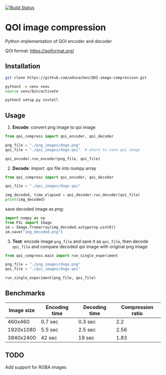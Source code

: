 
[![Build Status](https://github.com/adusachev/QOI-image-compression/actions/workflows/build_and_test.yaml/badge.svg)](https://github.com/adusachev/QOI-image-compression/actions/workflows/build_and_test.yaml)


# QOI image compression

Python implementation of QOI encoder and decoder

QOI format: https://qoiformat.org/

## Installation


```sh
git clone https://github.com/adusachev/QOI-image-compression.git
```

```sh
python3 -m venv venv
source venv/bin/activate
```

```sh
python3 setup.py install
```


## Usage


1) **Encode**: convert png image to qoi image
```python
from qoi_compress import qoi_encoder, qoi_decoder

png_file = "./png_images/doge.png"
qoi_file = "./qoi_images/doge.qoi"  # where to save qoi image

qoi_encoder.run_encoder(png_file, qoi_file)
```

2) **Decode**: import .qoi file into numpy array
```python
from qoi_compress import qoi_encoder, qoi_decoder

qoi_file = "./qoi_images/doge.qoi"

img_decoded, time_elapsed = qoi_decoder.run_decoder(qoi_file)
print(img_decoded)
```

save decoded image as png:
```python
import numpy as np
from PIL import Image
im = Image.fromarray(img_decoded.astype(np.uint8))
im.save("img_decoded.png")
```

3) **Test**: encode image `png_file` and save it as `qoi_file`, then decode `qoi_file` and compare decoded qoi image with original png image
```python
from qoi_compress.main import run_single_experiment

png_file = "./png_images/doge.png"
qoi_file = "./qoi_images/doge.qoi"

run_single_experiment(png_file, qoi_file)
```


## Benchmarks

| Image size | Encoding time | Decoding time | Compression ratio |
| ---------- | ------------- | ------------- | ----------------- |
| 460x460    | 0.7 sec       | 0.3 sec       | 2.2               |
| 1920x1080  | 5.5 sec       | 2.5 sec       | 2.56              |
| 3840x2400  | 42 sec        | 19 sec        | 1.83              | 


## TODO

Add support for RGBA images
